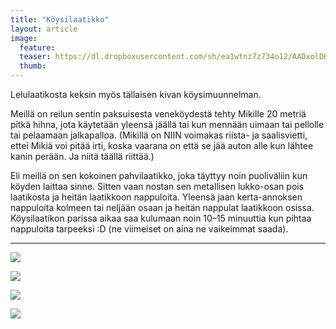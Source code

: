 ```yaml
---
title: "Köysilaatikko"
layout: article
image:
  feature:
  teaser: https://dl.dropboxusercontent.com/sh/ea1wtnz7z734o12/AADxolDHPexBFWptKsvbN-O6a/aktivointi/koysilaatikko/DSC30102-245px.jpg
  thumb:
---
```


Lelulaatikosta keksin myös tällaisen kivan köysimuunnelman.

Meillä on reilun sentin paksuisesta veneköydestä tehty Mikille 20 metriä pitkä hihna, jota käytetään yleensä jäällä tai kun mennään uimaan tai pellolle tai pelaamaan jalkapalloa. (Mikillä on NIIN voimakas riista- ja saalisvietti, ettei Mikiä voi pitää irti, koska vaarana on että se jää auton alle kun lähtee kanin perään. Ja niitä täällä riittää.)

Eli meillä on sen kokoinen pahvilaatikko, joka täyttyy noin puoliväliin kun köyden laittaa sinne. Sitten vaan nostan sen metallisen lukko-osan pois laatikosta ja heitän laatikkoon nappuloita. Yleensä jaan kerta-annoksen nappuloita kolmeen tai neljään osaan ja heitän nappulat laatikkoon osissa. Köysilaatikon parissa aikaa saa kulumaan noin 10–15 minuuttia kun pihtaa nappuloita tarpeeksi :D (ne viimeiset on aina ne vaikeimmat saada).

---

[![](https://dl.dropboxusercontent.com/sh/ea1wtnz7z734o12/AACrDePcSd1M83tJ1b1IWzzma/aktivointi/koysilaatikko/DSC30098_2-800px.jpg)](https://dl.dropboxusercontent.com/sh/ea1wtnz7z734o12/AABk_1YmCySuM16smJPZKpkNa/aktivointi/koysilaatikko/DSC30098_2.jpg)

[![](https://dl.dropboxusercontent.com/sh/ea1wtnz7z734o12/AACjZTuYEvSDwrnbCRw9z0-Ja/aktivointi/koysilaatikko/DSC30102_2-800px.jpg)](https://dl.dropboxusercontent.com/sh/ea1wtnz7z734o12/AADhFF3NIdIoLdrb5VPs_CRSa/aktivointi/koysilaatikko/DSC30102_2.jpg)

[![](https://dl.dropboxusercontent.com/sh/ea1wtnz7z734o12/AABAoa8CVbSInmgbGTrJPsSYa/aktivointi/koysilaatikko/DSC26678_2-800px.jpg)](https://dl.dropboxusercontent.com/sh/ea1wtnz7z734o12/AACmWqIHuZkHHGemydBKW55Ka/aktivointi/koysilaatikko/DSC26678_2.jpg)

[![](https://dl.dropboxusercontent.com/sh/ea1wtnz7z734o12/AAB15EBLgIuFf4D7KjJtfi4Ja/aktivointi/koysilaatikko/DSC26701_2-800px.jpg)](https://dl.dropboxusercontent.com/sh/ea1wtnz7z734o12/AACX51D73LVU08BIEh5fP7HYa/aktivointi/koysilaatikko/DSC26701_2.jpg)
